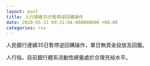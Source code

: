 ```yaml
---
layout: post
title: 人行連續35日暫停逆回購操作
date: 2020-05-21 09:21:04.000000000 +08:00
categories: rss
---
```


人民銀行連續35日暫停逆回購操作，單日無資金投放及回籠。

人行指，目前銀行體系流動性總量處於合理充裕水平。
